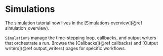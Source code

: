 # Simulations

The simulation tutorial now lives in the [Simulations overview](@ref simulation_overview).

`Simulation`s manage the time-stepping loop, callbacks, and output writers that orchestrate a run.
Browse the [Callbacks](@ref callbacks) and [Output writers](@ref output_writers) pages for
specific workflows.
